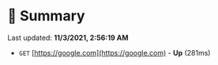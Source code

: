 # 📖 Summary
Last updated: **11/3/2021, 2:56:19 AM**

- `GET` [https://google.com](https://google.com) - **Up** (281ms)
